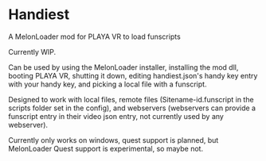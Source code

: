 # Handiest
A MelonLoader mod for PLAYA VR to load funscripts


Currently WIP.


Can be used by using the MelonLoader installer, installing the mod dll, booting PLAYA VR, shutting it down, editing handiest.json's handy key entry with your handy key, and picking a local file with a funscript.


Designed to work with local files, remote files (Sitename-id.funscript in the scripts folder set in the config), and webservers (webservers can provide a funscript entry in their video json entry, not currently used by any webserver).


Currently only works on windows, quest support is planned, but MelonLoader Quest support is experimental, so maybe not.
